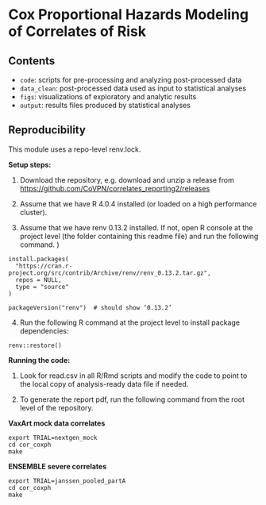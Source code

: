 # Cox Proportional Hazards Modeling of Correlates of Risk

## Contents 

* `code`: scripts for pre-processing and analyzing post-processed data
* `data_clean`: post-processed data used as input to statistical analyses
* `figs`: visualizations of exploratory and analytic results
* `output`: results files produced by statistical analyses


## Reproducibility 

This module uses a repo-level renv.lock. 

**Setup steps:**

1. Download the repository, e.g. download and unzip a release from https://github.com/CoVPN/correlates_reporting2/releases

2. Assume that we have R 4.0.4 installed (or loaded on a high performance cluster).

3. Assume that we have renv 0.13.2 installed. If not, open R console at the project level (the folder containing this readme file) and run the following command.
)
  ```{r}
  install.packages(
    "https://cran.r-project.org/src/contrib/Archive/renv/renv_0.13.2.tar.gz",
    repos = NULL,
    type = "source"
  )
  
  packageVersion("renv")  # should show ‘0.13.2’
  ```

4. Run the following R command at the project level to install package dependencies:
  ```{R}
  renv::restore()
  ```


**Running the code:**

1. Look for read.csv in all R/Rmd scripts and modify the code to point to the local copy of analysis-ready data file if needed.

2. To generate the report pdf, run the following command from the root level of the repository.

**VaxArt mock data correlates**

```{bash}
export TRIAL=nextgen_mock
cd cor_coxph
make 
```

**ENSEMBLE severe correlates**
```{bash}
export TRIAL=janssen_pooled_partA
cd cor_coxph
make 
